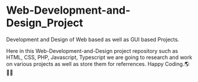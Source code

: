 # Web-Development-and-Design_Project
Development and Design of Web based as well as GUI based Projects.

Here in this Web-Development-and-Design project repository such as HTML, CSS, PHP, Javascript, Typescript we are going to research and work on various projects as well as store them for referrences. Happy Coding.🌎🐱‍👤
